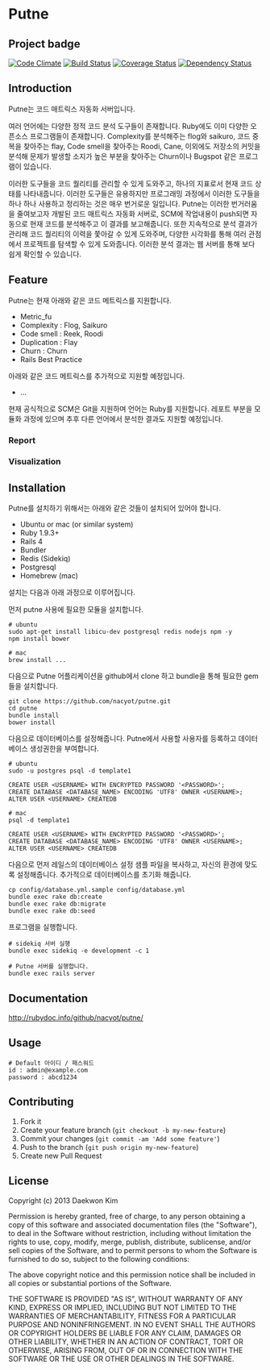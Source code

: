 # Putne
## Project badge
[![Code Climate](https://codeclimate.com/github/nacyot/putne.png)](https://codeclimate.com/github/nacyot/putne)
[![Build Status](https://travis-ci.org/nacyot/putne.png?branch=master)](https://travis-ci.org/nacyot/putne)
[![Coverage Status](https://coveralls.io/repos/nacyot/putne/badge.png)](https://coveralls.io/r/nacyot/putne)
[![Dependency Status](https://gemnasium.com/nacyot/putne.png)](https://gemnasium.com/nacyot/putne)

## Introduction
Putne는 코드 매트릭스 자동화 서버입니다. 

여러 언어에는 다양한 정적 코드 분석 도구들이 존재합니다. Ruby에도 이미 다양한 오픈소스 프로그램들이 존재합니다. Complexity를 분석해주는 flog와 saikuro, 코드 중복을 찾아주는 flay, Code smell을 찾아주는 Roodi, Cane, 이외에도 저장소의 커밋을 분석해 문제가 발생할 소지가 높은 부분을 찾아주는 Churn이나 Bugspot 같은 프로그램이 있습니다.

이러한 도구들을 코드 퀄리티를 관리할 수 있게 도와주고, 하나의 지표로서 현재 코드 상태를 나타내줍니다. 이러한 도구들은 유용하지만 프로그래밍 과정에서 이러한 도구들을 하나 하나 사용하고 정리하는 것은 매우 번거로운 일입니다. Putne는 이러한 번거러움을 줄여보고자 개발된 코드 매트릭스 자동화 서버로, SCM에 작업내용이 push되면 자동으로 현재 코드를 분석해주고 이 결과를 보고해줍니다. 또한 지속적으로 분석 결과가 관리해 코드 퀄리티의 이력을 쫓아갈 수 있게 도와주며, 다양한 시각화를 통해 여러 관점에서 프로젝트를 탐색할 수 있게 도와줍니다. 이러한 분석 결과는 웹 서버를 통해 보다 쉽게 확인할 수 있습니다.

## Feature
Putne는 현재 아래와 같은 코드 메트릭스를 지원합니다.

* Metric_fu
* Complexity : Flog, Saikuro
* Code smell : Reek, Roodi
* Duplication : Flay
* Churn : Churn
* Rails Best Practice 

아래와 같은 코드 메트릭스를 추가적으로 지원할 예정입니다.

* ...

현재 공식적으로 SCM은 Git을 지원하며 언어는 Ruby를 지원합니다. 레포트 부분을 모듈화 과정에 있으며 추후 다른 언어에서 분석한 결과도 지원할 예정입니다.

### Report

### Visualization

## Installation
Putne를 설치하기 위해서는 아래와 같은 것들이 설치되어 있어야 합니다.

* Ubuntu or mac (or similar system)
* Ruby 1.9.3+
* Rails 4
* Bundler
* Redis (Sidekiq)
* Postgresql
* Homebrew (mac)

설치는 다음과 아래 과정으로 이루어집니다.

먼저 putne 사용에 필요한 모듈을 설치합니다.

```
# ubuntu
sudo apt-get install libicu-dev postgresql redis nodejs npm -y
npm install bower

# mac
brew install ... 
```

다음으로 Putne 어플리케이션을 github에서 clone 하고 bundle을 통해 필요한 gem들을 설치합니다.

```
git clone https://github.com/nacyot/putne.git
cd putne
bundle install
bower install
```

다음으로 데이터베이스를 설정해줍니다. Putne에서 사용할 사용자를 등록하고 데이터베이스 생성권한을 부여합니다.

```
# ubuntu
sudo -u postgres psql -d template1

CREATE USER <USERNAME> WITH ENCRYPTED PASSWORD '<PASSWORD>';
CREATE DATABASE <DATABASE_NAME> ENCODING 'UTF8' OWNER <USERNAME>; 
ALTER USER <USERNAME> CREATEDB

# mac
psql -d template1

CREATE USER <USERNAME> WITH ENCRYPTED PASSWORD '<PASSWORD>';
CREATE DATABASE <DATABASE_NAME> ENCODING 'UTF8' OWNER <USERNAME>; 
ALTER USER <USERNAME> CREATEDB

```

다음으로 먼저 레일스의 데이터베이스 설정 샘플 파일을 복사하고, 자신의 환경에 맞도록 설정해줍니다. 추가적으로 데이터베이스를 초기화 해줍니다.

```
cp config/database.yml.sample config/database.yml
bundle exec rake db:create
bundle exec rake db:migrate
bundle exec rake db:seed
```

프로그램을 실행합니다.

```
# sidekiq 서버 실행
bundle exec sidekiq -e development -c 1 

# Putne 서버를 실행합니다.
bundle exec rails server
```

## Documentation
http://rubydoc.info/github/nacyot/putne/

## Usage
```
# Default 아이디 / 패스워드
id : admin@example.com
password : abcd1234
```

## Contributing

1. Fork it
2. Create your feature branch (`git checkout -b my-new-feature`)
3. Commit your changes (`git commit -am 'Add some feature'`)
4. Push to the branch (`git push origin my-new-feature`)
5. Create new Pull Request

## License
Copyright (c) 2013 Daekwon Kim

Permission is hereby granted, free of charge, to any person
obtaining a copy of this software and associated documentation
files (the "Software"), to deal in the Software without
restriction, including without limitation the rights to use,
copy, modify, merge, publish, distribute, sublicense, and/or sell
copies of the Software, and to permit persons to whom the
Software is furnished to do so, subject to the following
conditions:

The above copyright notice and this permission notice shall be
included in all copies or substantial portions of the Software.

THE SOFTWARE IS PROVIDED "AS IS", WITHOUT WARRANTY OF ANY KIND,
EXPRESS OR IMPLIED, INCLUDING BUT NOT LIMITED TO THE WARRANTIES
OF MERCHANTABILITY, FITNESS FOR A PARTICULAR PURPOSE AND
NONINFRINGEMENT. IN NO EVENT SHALL THE AUTHORS OR COPYRIGHT
HOLDERS BE LIABLE FOR ANY CLAIM, DAMAGES OR OTHER LIABILITY,
WHETHER IN AN ACTION OF CONTRACT, TORT OR OTHERWISE, ARISING
FROM, OUT OF OR IN CONNECTION WITH THE SOFTWARE OR THE USE OR
OTHER DEALINGS IN THE SOFTWARE.
